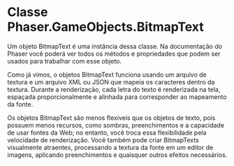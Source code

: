 # Classe Phaser.GameObjects.BitmapText

Um objeto BitmapText é uma instância dessa classe. Na documentação do Phaser você poderá ver todos os métodos e propriedades que podem ser usados para trabalhar com esse objeto.

Como já vimos, o objetos BitmapText funciona usando um arquivo de textura  e um arquivo XML ou JSON que mapeia os caracteres dentro da textura. Durante a renderização, cada letra do texto é renderizada na tela, espaçada proporcionalmente e alinhada para corresponder ao mapeamento da fonte.

Os objetos BitmapText são menos flexíveis que os objetos de texto, pois possuem menos recursos, como sombras, preenchimentos e a capacidade de usar fontes da Web; no entanto, você troca essa flexibilidade pela velocidade de renderização. Você também pode criar BitmapTexts visualmente atraentes, processando a textura da fonte em um editor de imagens, aplicando preenchimentos e quaisquer outros efeitos necessários.

